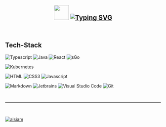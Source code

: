 ### 


<h2 align="center">
  <img src="https://media.giphy.com/media/hvRJCLFzcasrR4ia7z/giphy.gif" width="48" >
    <a href="https://git.io/typing-svg"><a href="https://git.io/typing-svg"><img src="https://readme-typing-svg.demolab.com?font=Kanit&weight=600&size=28&pause=1000&color=17B3F7&width=435&lines=Hey%2C+there!;My+name+is+Matteo+Kosina" alt="Typing SVG" /></a></a>
</h2>







<br />




## Tech-Stack

![Typescript](https://img.shields.io/badge/Typescript-007acc?style=for-the-badge&labelColor=black&logo=typescript&logoColor=007acc)
![Java](https://img.shields.io/badge/Java-red?style=for-the-badge&labelColor=red&logo=coffeescript&logoColor=white)
![React](https://img.shields.io/badge/-React-61DBFB?style=for-the-badge&labelColor=black&logo=react&logoColor=61DBFB)
![sGo](https://img.shields.io/badge/Go-007acc?style=for-the-badge&logo=go&logoColor=white)

![Kubernetes](https://img.shields.io/badge/Kubernetes-326CE5?style=for-the-badge?logo=kubernetes&logoColor=fff)

![HTML](https://img.shields.io/badge/HTML5-E34F26?style=for-the-badge&logo=html5&logoColor=white)
![CSS3](https://img.shields.io/badge/CSS-1572B6?style=for-the-badge&logo=css3&logoColor=white)
![Javascript](https://img.shields.io/badge/Javascript-F0DB4F?style=for-the-badge&labelColor=black&logo=javascript&logoColor=F0DB4F)


![Markdown](https://img.shields.io/badge/Markdown-000000?style=for-the-badge&logo=markdown&logoColor=white)
![Jetbrains](https://img.shields.io/badge/Jetbrains-0078d7?style=for-the-badge&logo=jetbrains&logoColor=white)
![Visual Studio Code](https://custom-icon-badges.demolab.com/badge/Visual%20Studio%20Code-0078d7.svg?logo=vsc&logoColor=white)
![Git](https://img.shields.io/badge/Git-F05032?style=for-the-badge&logo=git&logoColor=white)


<br/>
<hr/>
<br/>

<p align="left">

 <a href="https://de.linkedin.com/in/matteokosina" target="_blank">
  <img src="https://img.shields.io/badge/LinkedIn-0077B5?style=for-the-badge&logo=linkedin&logoColor=white" alt="alsiam"/>
 </a>
 
</p>
